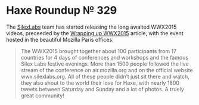 [_template]: ../templates/roundup.html
[date]: / "2015-07-17 10:50:00"
[modified]: / "2015-07-17 10:50:00"
[published]: / "2015-07-17 10:50:00"
[“”]: a ""
# Haxe Roundup № 329

The [SilexLabs][tw1] team has started releasing the long awaited WWX2015 videos,
preceeded by the [Wrapping up WWX2015][l1] article, with the
event hosted in the beautiful Mozilla Paris offices.

> The WWX2015 brought together about 100 participants from 17 countries 
for 4 days of conferences and workshops and the famous Silex Labs festive 
evenings. More than 1500 people followed the live stream of the conference on 
air.mozilla.org and on the official website wwx.silexlabs.org. All of these 
people didn’t just sit there and watch, they also shout to the world their 
love for Haxe, with nearly 1800 tweets between Saturday and Sunday and a lot 
of photos. A truely great community!

[tw1]: https://twitter.com/SilexLabs "@SilexLabs"
	
[l1]: http://www.silexlabs.org/wrapping-up-wwx2015/ "SilexLabs wrapping up WWX2015"